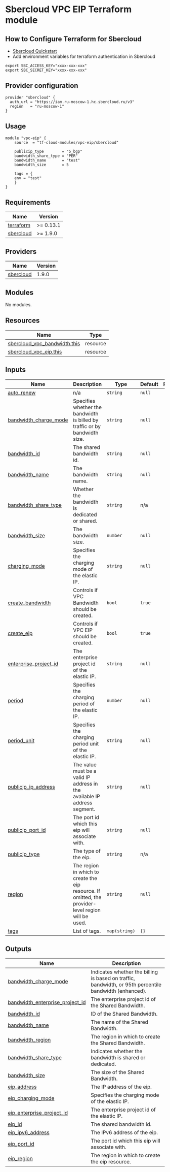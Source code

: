 # Sbercloud VPC EIP Terraform module

## How to Configure Terraform for Sbercloud

- [Sbercloud Quickstart](https://cloud.ru/ru/docs/terraform/ug/topics/quickstart.html)
- Add environment variables for terraform authentication in Sbercloud

```
export SBC_ACCESS_KEY="xxxx-xxx-xxx"
export SBC_SECRET_KEY="xxxx-xxx-xxx"
```

## Provider configuration
```hcl
provider "sbercloud" {
  auth_url = "https://iam.ru-moscow-1.hc.sbercloud.ru/v3"
  region   = "ru-moscow-1"
}
```

## Usage
```hcl
module "vpc-eip" {
    source  = "tf-cloud-modules/vpc-eip/sbercloud"

    publicip_type        = "5_bgp"
    bandwidth_share_type = "PER"
    bandwidth_name       = "test"
    bandwidth_size       = 5

    tags = {
    env = "test"
    }
}
```

<!-- BEGIN_TF_DOCS -->
## Requirements

| Name | Version |
|------|---------|
| <a name="requirement_terraform"></a> [terraform](#requirement\_terraform) | >= 0.13.1 |
| <a name="requirement_sbercloud"></a> [sbercloud](#requirement\_sbercloud) | >= 1.9.0 |

## Providers

| Name | Version |
|------|---------|
| <a name="provider_sbercloud"></a> [sbercloud](#provider\_sbercloud) | 1.9.0 |

## Modules

No modules.

## Resources

| Name | Type |
|------|------|
| [sbercloud_vpc_bandwidth.this](https://registry.terraform.io/providers/sbercloud-terraform/sbercloud/latest/docs/resources/vpc_bandwidth) | resource |
| [sbercloud_vpc_eip.this](https://registry.terraform.io/providers/sbercloud-terraform/sbercloud/latest/docs/resources/vpc_eip) | resource |

## Inputs

| Name | Description | Type | Default | Required |
|------|-------------|------|---------|:--------:|
| <a name="input_auto_renew"></a> [auto\_renew](#input\_auto\_renew) | n/a | `string` | `null` | no |
| <a name="input_bandwidth_charge_mode"></a> [bandwidth\_charge\_mode](#input\_bandwidth\_charge\_mode) | Specifies whether the bandwidth is billed by traffic or by bandwidth size. | `string` | `null` | no |
| <a name="input_bandwidth_id"></a> [bandwidth\_id](#input\_bandwidth\_id) | The shared bandwidth id. | `string` | `null` | no |
| <a name="input_bandwidth_name"></a> [bandwidth\_name](#input\_bandwidth\_name) | The bandwidth name. | `string` | `null` | no |
| <a name="input_bandwidth_share_type"></a> [bandwidth\_share\_type](#input\_bandwidth\_share\_type) | Whether the bandwidth is dedicated or shared. | `string` | n/a | yes |
| <a name="input_bandwidth_size"></a> [bandwidth\_size](#input\_bandwidth\_size) | The bandwidth size. | `number` | `null` | no |
| <a name="input_charging_mode"></a> [charging\_mode](#input\_charging\_mode) | Specifies the charging mode of the elastic IP. | `string` | `null` | no |
| <a name="input_create_bandwidth"></a> [create\_bandwidth](#input\_create\_bandwidth) | Controls if VPC Bandwidth should be created. | `bool` | `true` | no |
| <a name="input_create_eip"></a> [create\_eip](#input\_create\_eip) | Controls if VPC EIP should be created. | `bool` | `true` | no |
| <a name="input_enterprise_project_id"></a> [enterprise\_project\_id](#input\_enterprise\_project\_id) | The enterprise project id of the elastic IP. | `string` | `null` | no |
| <a name="input_period"></a> [period](#input\_period) | Specifies the charging period of the elastic IP. | `number` | `null` | no |
| <a name="input_period_unit"></a> [period\_unit](#input\_period\_unit) | Specifies the charging period unit of the elastic IP. | `string` | `null` | no |
| <a name="input_publicip_ip_address"></a> [publicip\_ip\_address](#input\_publicip\_ip\_address) | The value must be a valid IP address in the available IP address segment. | `string` | `null` | no |
| <a name="input_publicip_port_id"></a> [publicip\_port\_id](#input\_publicip\_port\_id) | The port id which this eip will associate with. | `string` | `null` | no |
| <a name="input_publicip_type"></a> [publicip\_type](#input\_publicip\_type) | The type of the eip. | `string` | n/a | yes |
| <a name="input_region"></a> [region](#input\_region) | The region in which to create the eip resource. If omitted, the provider-level region will be used. | `string` | `null` | no |
| <a name="input_tags"></a> [tags](#input\_tags) | List of tags. | `map(string)` | `{}` | no |

## Outputs

| Name | Description |
|------|-------------|
| <a name="output_bandwidth_charge_mode"></a> [bandwidth\_charge\_mode](#output\_bandwidth\_charge\_mode) | Indicates whether the billing is based on traffic, bandwidth, or 95th percentile bandwidth (enhanced). |
| <a name="output_bandwidth_enterprise_project_id"></a> [bandwidth\_enterprise\_project\_id](#output\_bandwidth\_enterprise\_project\_id) | The enterprise project id of the Shared Bandwidth. |
| <a name="output_bandwidth_id"></a> [bandwidth\_id](#output\_bandwidth\_id) | ID of the Shared Bandwidth. |
| <a name="output_bandwidth_name"></a> [bandwidth\_name](#output\_bandwidth\_name) | The name of the Shared Bandwidth. |
| <a name="output_bandwidth_region"></a> [bandwidth\_region](#output\_bandwidth\_region) | The region in which to create the Shared Bandwidth. |
| <a name="output_bandwidth_share_type"></a> [bandwidth\_share\_type](#output\_bandwidth\_share\_type) | Indicates whether the bandwidth is shared or dedicated. |
| <a name="output_bandwidth_size"></a> [bandwidth\_size](#output\_bandwidth\_size) | The size of the Shared Bandwidth. |
| <a name="output_eip_address"></a> [eip\_address](#output\_eip\_address) | The IP address of the eip. |
| <a name="output_eip_charging_mode"></a> [eip\_charging\_mode](#output\_eip\_charging\_mode) | Specifies the charging mode of the elastic IP. |
| <a name="output_eip_enterprise_project_id"></a> [eip\_enterprise\_project\_id](#output\_eip\_enterprise\_project\_id) | The enterprise project id of the elastic IP. |
| <a name="output_eip_id"></a> [eip\_id](#output\_eip\_id) | The shared bandwidth id. |
| <a name="output_eip_ipv6_address"></a> [eip\_ipv6\_address](#output\_eip\_ipv6\_address) | The IPv6 address of the eip. |
| <a name="output_eip_port_id"></a> [eip\_port\_id](#output\_eip\_port\_id) | The port id which this eip will associate with. |
| <a name="output_eip_region"></a> [eip\_region](#output\_eip\_region) | The region in which to create the eip resource. |
<!-- END_TF_DOCS -->